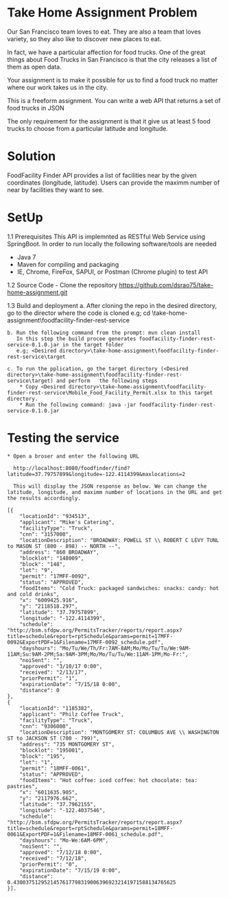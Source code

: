 # Take Home Assignment Problem

Our San Francisco team loves to eat. They are also a team that loves variety, so they also like to discover new places to eat.

In fact, we have a particular affection for food trucks. One of the great things about Food Trucks in San Francisco is that the city releases a list of them as open data.

Your assignment is to make it possible for us to find a food truck no matter where our work takes us in the city.

This is a freeform assignment. You can write a web API that returns a set of food trucks in JSON

The only requirement for the assignment is that it give us at least 5 food trucks to choose from a particular latitude and longitude.

# Solution 

FoodFacility Finder API provides a list of facilities near by the given coordinates (longitude, latitude). Users can provide the maximm number of near by facilities they want to see.

# SetUp

1.1 Prerequisites
This API is implemnted as RESTful Web Service using SpringBoot. In order to run locally the following software/tools are needed 

* Java 7
* Maven for compiling and packaging
* IE, Chrome, FireFox, SAPUI, or Postman (Chrome plugin) to test API

1.2 Source Code
	- Clone the repository https://github.com/dsrao75/take-home-assignment.git
	
1.3 Build and deployment
	a. After cloning the repo in the desired directory, go to the director where the code is cloned
	   e.g; cd <Desired directory>\take-home-assignment\foodfacility-finder-rest-service
	 
	b. Run the following command from the prompt: mvn clean install
	   In this step the build procee generates foodfacility-finder-rest-service-0.1.0.jar in the target folder  
	   e.g; <Desired directory>\take-home-assignment\foodfacility-finder-rest-service\target
	  
	c. To run the pplication, go the target directory (<Desired directory>\take-home-assignment\foodfacility-finder-rest-service\target) and perform   the following steps
		* Copy <Desired directory>\take-home-assignment\foodfacility-finder-rest-service\Mobile_Food_Facility_Permit.xlsx to this target directory.
		* Run the following command: java -jar foodfacility-finder-rest-service-0.1.0.jar

# Testing the service

	* Open a broser and enter the following URL
	 
	  http://localhost:8080/foodfinder/find?latitude=37.79757899&longitude=-122.4114399&maxlocations=2
	
	  This will display the JSON response as below. We can change the latitude, longitude, and maximm number of locations in the URL and get the results accordingly.

	[{
        "locationId": "934513",
        "applicant": "Mike's Catering",
        "facilityType": "Truck",
        "cnn": "3157000",
        "locationDescription": "BROADWAY: POWELL ST \\ ROBERT C LEVY TUNL to MASON ST (800 - 898) -- NORTH --",
        "address": "860 BROADWAY",
        "blocklot": "148009",
        "block": "148",
        "lot": "9",
        "permit": "17MFF-0092",
        "status": "APPROVED",
        "foodItems": "Cold Truck: packaged sandwiches: snacks: candy: hot and cold drinks",
        "x": "6009425.916",
        "y": "2118518.297",
        "latitude": "37.79757899",
        "longitude": "-122.4114399",
        "schedule": "http://bsm.sfdpw.org/PermitsTracker/reports/report.aspx?title=schedule&report=rptSchedule&params=permit=17MFF-0092&ExportPDF=1&Filename=17MFF-0092_schedule.pdf",
        "dayshours": "Mo/Tu/We/Th/Fr:7AM-8AM;Mo/Mo/Tu/Tu/We:9AM-11AM;Su:9AM-2PM;Sa:9AM-3PM;Mo/Mo/Tu/Tu/We:11AM-1PM;Mo-Fr:",
        "noiSent": "",
        "approved": "3/10/17 0:00",
        "received": "2/13/17",
        "priorPermit": "1",
        "expirationDate": "7/15/18 0:00",
        "distance": 0
    },
    {
        "locationId": "1185382",
        "applicant": "Philz Coffee Truck",
        "facilityType": "Truck",
        "cnn": "9306000",
        "locationDescription": "MONTGOMERY ST: COLUMBUS AVE \\ WASHINGTON ST to JACKSON ST (700 - 799)",
        "address": "735 MONTGOMERY ST",
        "blocklot": "195001",
        "block": "195",
        "lot": "1",
        "permit": "18MFF-0061",
        "status": "APPROVED",
        "foodItems": "Hot coffee: iced coffee: hot chocolate: tea: pastries",
        "x": "6011635.905",
        "y": "2117976.662",
        "latitude": "37.7962155",
        "longitude": "-122.4037546",
        "schedule": "http://bsm.sfdpw.org/PermitsTracker/reports/report.aspx?title=schedule&report=rptSchedule&params=permit=18MFF-0061&ExportPDF=1&Filename=18MFF-0061_schedule.pdf",
        "dayshours": "Mo-We:6AM-6PM",
        "noiSent": "",
        "approved": "7/12/18 0:00",
        "received": "7/12/18",
        "priorPermit": "0",
        "expirationDate": "7/15/19 0:00",
        "distance": 0.43003751295214576177983190063969232141971588134765625
    }].